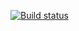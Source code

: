 [![Build status](https://ci.appveyor.com/api/projects/status/qmh0f5x90148wns5?svg=true)](https://ci.appveyor.com/project/AlekseyArhipenko/2-3-2-patterns)
